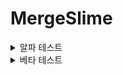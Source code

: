 # MergeSlime

<details>
<summary>알파 테스트</summary>

<h3>[버전 0.1]</h3>
<img src="https://github.com/HongDaHyun/MergeSlime/assets/101586627/e27fea1b-6d07-4084-bcd8-bd51743d64d2" width="360" alt="Test 0.1">
<br/>
- 반응형 디자인 구축<br/>
- 배경 오브젝트 생성&이동<br/>

<h3>[버전 0.2]</h3>
<img src="https://github.com/HongDaHyun/MergeSlime/assets/101586627/5c148d03-da7a-4484-aff8-c16516fbdafe" width="360" alt="Test 0.2">
<br/>
- 슬라임 이동<br/>
- Pop VFX<br/>

<h3>[버전 0.3]</h3>
- 슬라임 움직임 물리 적용<br/>
- 외곽선 생성<br/>

<h3>[버전 0.4.1]</h3>
- 드래그 기능 구현<br/>
- 충돌 처리 Trigger -> Collision<br/>

<h3>[버전 0.4.2]</h3>
- 기본 머지 체크<br/>
- 코드 캡슐화 (최적화)<br/>

<h3>[버전 0.4.3]</h3>
<img src="https://github.com/HongDaHyun/MergeSlime/assets/101586627/86221272-82aa-43aa-97d9-ab0bba9a5e46" width="360" alt="Test 0.4.3">
<br/>
- 슬라임 레벨 크기<br/>
- VFX (머지 -> 팝, 돈텍스트 -> 팝업)<br/>
- 돈(코인)<br/>
- 마이닝 기능<br/>

<h3>[버전 0.5]</h3>
- Base UI 패널 제작<br/>
- 패널 탭 기능 제작<br/>
- 데이터 최적화<br/>
- 돈 관련 수식 적용<br/>

<h3>[버전 0.6]</h3>
- 슬라임 8종 추가<br/>
- 스페셜 슬라임 2종 추가<br/>
- 슬라임 크기 계산 공식 정립<br/>

<h3>[버전 0.7]</h3>
<img src="https://github.com/HongDaHyun/MergeSlime/assets/101586627/aad6b2c0-e019-463e-8b3b-0655b0ddca7e" width="360" alt="Test 0.7">
<br/>
- 업그레이드 UI 제작<br/>
- 업그레이드(운) 제작<br/>
- 희귀 슬라임 등장 확률 공식 정립<br/>
- 머지 조건 수정<br/>

<h3>[버전 0.7.1]</h3>
- 업그레이드[1] 구현<br/>
- 업그레이드[2] 구현<br/>
- 돈 텍스트 sfx 크기 조절<br/>
- 확률 관련 자료형 변환 (float -> int)<br/>

<h3>[버전 0.8]</h3>
- 세이브 기능 구현 완료<br/>
- 최근 접속 기록 갱신<br/>
- 마이닝 쿨타임 계산 버그 수정<br/>
- 특별 슬라임 관련 버그 수정<br/>

<h3>[버전 0.8.1]</h3>
- 컬렉션에 새 슬라임 추가 시 안내 UI 생성<br/>
- 슬라임 데이터 관련 통합<br/>
- 슬라임 저장&로드 방식 변경<br/>
- 마이닝 관련 공식 변경 에정<br/>

<h3>[버전 0.8.2]</h3>
<img src="https://github.com/HongDaHyun/MergeSlime/assets/101586627/9640e2a5-b6aa-457a-b882-25e2a71335f8" width="360" alt="Test 0.8.2">
<br/>
- 버튼 UI 이미지 추가<br/>

<h3>[버전 0.8.3]</h3>
- 슬라임 로드하는 과정에서 수집 초기화되는 버그 수정<br/>
- 업그레이드 로드 방식 최적화 (난이도 조정, 성능 ++)<br/>
- 레벨 디자인 (마이닝 관련)<br/>

<h3>[버전 0.9]</h3>
<img src="https://github.com/HongDaHyun/MergeSlime/assets/101586627/0ce16da7-37a1-4118-b5bf-6026d35b551f" width="360" alt="Test 0.9">
<br/>
- 콜렉션 UI 생성<br/>
- 기존 콜렉션 UI 생성<br/>
- upgrades[0] 변경 (Luck -> Supply)<br/>
- 최대 슬라임 수 제한<br/>
- 콜렉션에 슬라임 추가 시 Luck 증가<br/>
- SlimeData에 bool isSpecial 값 추가<br/>
- 업그레이드 UI에서 다음 증가 폭을 확인할 수 있음<br/>
- 투두리스트 추가<br/>
</details>

<details>
<summary>베타 테스트</summary>

<h3>[버전 0.1]</h3>
<img src="https://github.com/HongDaHyun/MergeSlime/assets/101586627/2d37799b-cb67-4178-8582-9393786f55b6" width="360" alt="Beta 0.1">
<br/>
- ReadMe 파일 업데이트<br/>
- 알림 패널 제작<br/>
- 접속 보상 알림 생성<br/>
- Coin 자료형 (int -> ulong)<br/>
- SpawnPrice 계산 공식 변경 (SpawnLevel 추가)<br/>
- https://mergeslime.netlify.app<br/>

<h3>[버전 0.2]</h3>
<img src="https://github.com/HongDaHyun/MergeSlime/assets/101586627/2be0b08b-3262-4976-9465-2119c5affd77" width="360" alt="Beta 0.2">
<br/>
- 맵 변환 시스템 제작 (보너스 레벨 미완)<br/>
- 맵 4종 추가<br/>
- 맵 UI 제작<br/>
- 레벨 관련 데이터 알고리즘 변환<br/>
- 업그레이드 무료인 버그 수정<br/>

<h3>[버전 0.2]</h3>
<img src="https://github.com/HongDaHyun/MergeSlime/assets/101586627/84b832a5-5f31-470b-bac1-970e08f713cb" width="360" alt="Beta 0.3">
<br/>
- 맵 보너스 효과 제작<br/>
- 보너스 레벨 제작<br/>
- 보너스 레벨 확인 UI 제작<br/>
- 업그레이드, 스폰 가격 데이터 형태 변환<br/>

</details>